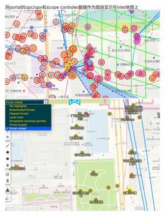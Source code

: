将portal的upc/upv和scope controler数据作为图层显示在intel地图上
<img src="preview.png"/>
<img src="highlighter.jpg"/>
